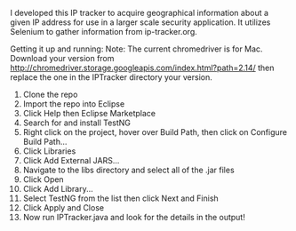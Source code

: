 I developed this IP tracker to acquire geographical information about a given IP address for use in a larger scale security application. It utilizes Selenium to gather information from ip-tracker.org.

Getting it up and running:
Note: The current chromedriver is for Mac. Download your version from http://chromedriver.storage.googleapis.com/index.html?path=2.14/ then replace the one in the IPTracker directory your version.
  1. Clone the repo
  2. Import the repo into Eclipse
  3. Click Help then Eclipse Marketplace
  4. Search for and install TestNG
  3. Right click on the project, hover over Build Path, then click on Configure Build Path...
  4. Click Libraries
  5. Click Add External JARS...
  6. Navigate to the libs directory and select all of the .jar files
  7. Click Open
  9. Click Add Library...
  10. Select TestNG from the list then click Next and Finish
  8. Click Apply and Close
  9. Now run IPTracker.java and look for the details in the output!
